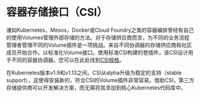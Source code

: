 # 容器存储接口（CSI）

诸如Kubernetes，Mesos，Docker或Cloud Foundry之类的容器编排曾经有自己的使用Volumes管理外部存储的方法。对于存储供应商而言，为不同的业务流程管理者管理不同的Volume插件是一项挑战。来自不同协调器的存储供应商和社区成员开始合作，以标准化Volume接口。使用标准CSI构建的卷插件，该CSI设计用于不同的容器协调器。您可以在此处找到[CSI规格](https://github.com/container-storage-interface/spec/blob/master/spec.md)。

在Kubernetes版本v1.9和v1.13之间，CSI从alpha升级为稳定的支持（stable support），这使得安装新的，符合CSI的Volume插件非常容易。借助CSI，第三方存储提供商可以开发解决方案，而无需将其添加到核心Kubernetes代码库中。


